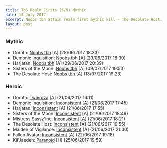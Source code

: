 ```yaml
---
title: ToS Realm Firsts (5/9) Mythic
date: 13 July 2017
excerpt: Noobs tbh attain realm first mythic kill - The Desolate Host.
layout: post
---
```


### Mythic

 - Goroth: [Noobs tbh](https://www.wowprogress.com/guild/eu/magtheridon/Noobs+tbh) [A] (28/06/2017 18:33)
 - Demonic Inquisition: [Noobs tbh](https://www.wowprogress.com/guild/eu/magtheridon/Noobs+tbh) [A] (29/06/2017 18:30)
 - Harjatan: [Noobs tbh](https://www.wowprogress.com/guild/eu/magtheridon/Noobs+tbh) [A] (29/06/2017 20:39)
 - Sisters of the Moon: [Noobs tbh](https://www.wowprogress.com/guild/eu/magtheridon/Noobs+tbh) [A] (09/07/2017 19:53)
 - The Desolate Host: [Noobs tbh](https://www.wowprogress.com/guild/eu/magtheridon/Noobs+tbh) [A] (13/07/2017 19:23)

### Heroic

 - Goroth: [Twierdza](https://www.wowprogress.com/guild/eu/magtheridon/Twierdza) [A] (21/06/2017 16:11)
 - Demonic Inquisition: [Inconsistent](https://www.wowprogress.com/guild/eu/magtheridon/Inconsistent) [A] (21/06/2017 17:45)
 - Harjatan: [Inconsistent](https://www.wowprogress.com/guild/eu/magtheridon/Inconsistent) [A] (21/06/2017 17:55)
 - Sisters of the Moon: [Inconsistent](https://www.wowprogress.com/guild/eu/magtheridon/Inconsistent) [A] (21/06/2017 18:49)
 - Mistress Sassz'ine: [Inconsistent](https://www.wowprogress.com/guild/eu/magtheridon/Inconsistent) [A] (21/06/2017 18:21)
 - The Desolate Host: [Inconsistent](https://www.wowprogress.com/guild/eu/magtheridon/Inconsistent) [A] (21/06/2017 19:55)
 - Maiden of Vigilance: [Inconsistent](https://www.wowprogress.com/guild/eu/magtheridon/Inconsistent) [A] (21/06/2017 21:00)
 - Fallen Avatar: [Inconsistent](https://www.wowprogress.com/guild/eu/magtheridon/Inconsistent) [A] (22/06/2017 19:18)
 - Kil'Jaeden: [Paranoid](https://www.wowprogress.com/guild/eu/magtheridon/Paranoid) [H] (25/06/2017 19:59)

